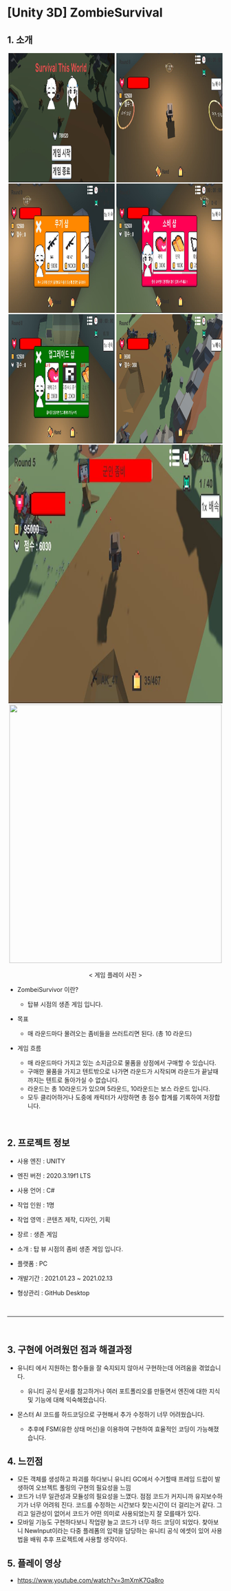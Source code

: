 # [Unity 3D] ZombieSurvival
## 1. 소개

<div align="center">
  <img src="https://github.com/k660323/ZombieSurvivor/blob/main/Images/%EB%A9%94%EC%9D%B8%ED%99%94%EB%A9%B4.JPG" width="49%" height="300"/>
  <img src="https://github.com/k660323/ZombieSurvivor/blob/main/Images/%EB%8C%80%EA%B8%B0%EC%8B%A4.JPG" width="49%" height="300"/>
  <img src="https://github.com/k660323/ZombieSurvivor/blob/main/Images/%EB%AC%B4%EA%B8%B0%20%EC%83%81%EC%A0%90.JPG" width="49%" height="300"/>
  <img src="https://github.com/k660323/ZombieSurvivor/blob/main/Images/%EC%86%8C%EB%B9%84%EC%83%B5.JPG" width="49%" height="300"/>
  <img src="https://github.com/k660323/ZombieSurvivor/blob/main/Images/%EC%97%85%EA%B7%B8%EB%A0%88%EC%9D%B4%EB%93%9C%20%EC%83%B5.JPG" width="49%" height="300"/>
  <img src="https://github.com/k660323/ZombieSurvivor/blob/main/Images/%EC%9B%A8%EC%9D%B4%EB%B8%8C1_2.JPG" width="49%" height="300"/>
  <img src="https://github.com/k660323/ZombieSurvivor/blob/main/Images/5%20%EB%8B%A8%EA%B3%84.JPG" width="99%" height="600"/>
  <img src="hhttps://github.com/k660323/ZombieSurvivor/blob/main/Images/10%20%EB%8B%A8%EA%B3%84.JPG" width="99%" height="600"/>
  
  < 게임 플레이 사진 >
</div>

+ ZombeiSurvivor 이란?
  + 탑뷰 시점의 생존 게임 입니다.
 
+ 목표
  + 매 라운드마다 몰려오는 좀비들을 쓰러트리면 된다. (총 10 라운드)

+ 게임 흐름
  + 매 라운드마다 가지고 있는 소지금으로 물품을 상점에서 구매할 수 있습니다.
  + 구매한 물품을 가지고 텐트밖으로 나가면 라운드가 시작되며 라운드가 끝날때까지는 텐트로 돌아가실 수 없습니다.
  + 라운드는 총 10라운드가 있으며 5라운드, 10라운드는 보스 라운드 입니다.
  + 모두 클리어하거나 도중에 캐릭터가 사망하면 총 점수 합계를 기록하여 저장합니다.

<br>

## 2. 프로젝트 정보

+ 사용 엔진 : UNITY
  
+ 엔진 버전 : 2020.3.19f1 LTS

+ 사용 언어 : C#
  
+ 작업 인원 : 1명
  
+ 작업 영역 : 콘텐츠 제작, 디자인, 기획
  
+ 장르      : 생존 게임
  
+ 소개      : 탑 뷰 시점의 좀비 생존 게임 입니다.
  
+ 플랫폼    : PC
  
+ 개발기간  : 2021.01.23 ~ 2021.02.13
  
+ 형상관리  : GitHub Desktop

<br>

---

<br>

## 3. 구현에 어려웠던 점과 해결과정
+ 유니티 에서 지원하는 함수들을 잘 숙지되지 않아서 구현하는데 어려움을 겪었습니다.
  + 유니티 공식 문서를 참고하거나 여러 포트폴리오를 만들면서 엔진에 대한 지식 및 기능에 대해 익숙해졌습니다.
  
+ 몬스터 AI 코드를 하드코딩으로 구현해서 추가 수정하기 너무 어려웠습니다.
  + 추후에 FSM(유한 상태 머신)을 이용하여 구현하여 효율적인 코딩이 가능해졌습니다.
    
## 4. 느낀점
+ 모든 객체를 생성하고 파괴를 하다보니 유니티 GC에서 수거할때 프레임 드랍이 발생하여 오브젝트 풀링의 구현의 필요성을 느낌
+ 코드가 너무 일관성과 모듈성의 필요성을 느꼈다. 점점 코드가 커지니까 유지보수하기가 너무 어려워 진다. 코드를 수정하는 시간보다 찾는시간이 더 걸리는거 같다. 그리고 일관성이 없어서 코드가 어떤 의미로 사용되었는지 잘 모를때가 있다.
+ 모바일 기능도 구현하다보니 작업량 늘고 코드가 너무 하드 코딩이 되었다. 찾아보니 NewInput이라는 다중 플레폼의 입력을 담당하는 유니티 공식 에셋이 있어 사용법을 배워 추후 프로젝트에 사용할 생각이다.

## 5. 플레이 영상
+ https://www.youtube.com/watch?v=3mXmK7Ga8ro
